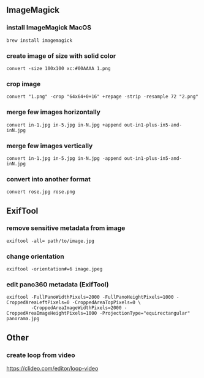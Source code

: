 ## ImageMagick

### install ImageMagick MacOS
```
brew install imagemagick
```

### create image of size with solid color
```
convert -size 100x100 xc:#00AAAA 1.png
```

### crop image
```
convert "1.png" -crop "64x64+0+16" +repage -strip -resample 72 "2.png"
```

### merge few images horizontally
```
convert in-1.jpg in-5.jpg in-N.jpg +append out-in1-plus-in5-and-inN.jpg
```

### merge few images vertically
```
convert in-1.jpg in-5.jpg in-N.jpg -append out-in1-plus-in5-and-inN.jpg
```

### convert into another format
```
convert rose.jpg rose.png
```

## ExifTool

### remove sensitive metadata from image 
```
exiftool -all= path/to/image.jpg
```

### change orientation 
```
exiftool -orientation#=6 image.jpeg
```

### edit pano360 metadata (ExifTool)
```
exiftool -FullPanoWidthPixels=2000 -FullPanoHeightPixels=1000 -CroppedAreaLeftPixels=0 -CroppedAreaTopPixels=0 \
         -CroppedAreaImageWidthPixels=2000 -CroppedAreaImageHeightPixels=1000 -ProjectionType="equirectangular" panorama.jpg
```

## Other

### create loop from video
https://clideo.com/editor/loop-video
